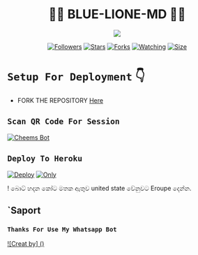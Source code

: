 <h1 align="center"> 👨‍💻 BLUE-LIONE-MD 👨‍💻<br></h1>
<p align="center"> <a href="github.com/Nipuna-apps"><img align="center" src="https://i.ibb.co/x1SLFB2/Pics-Art-09-09-06-29-33.jpg"/></a>
 <p align="center">
<a href="https://github.com/Nipuna-apps/Blue-Lione-MD"><img title="Followers" src="https://img.shields.io/github/followers/Nipuna-apps?e=flat-square"></a>
<a href="https://github.com/Nipuna-apps/Blue-Lione-MD/stargazers/"><img title="Stars" src="https://img.shields.io/github/stars/Nipuna-apps/Blue-Lione-MD?color=blue&style=flat-square"></a>
<a href="https://github.com/Nipuna-apps/Blue-Lione-MD/network/members"><img title="Forks" src="https://img.shields.io/github/forks/Nipuna-apps/Blue-Lione-MD?color=red&style=flat-square"></a>
<a href="https://github.com/Nipuna-apps/Blue-Lione-MD/watchers"><img title="Watching" src="https://img.shields.io/github/watchers/Nipuna-apps/Blue-Lione-MD?label=Watchers&color=blue&style=flat-square"></a>
<a href="https://github.com/Nipuna-apps/Blue-Lione-MD"><img title="Size" src="https://img.shields.io/github/repo-size/Nipuna-apps/Blue-Lione-MD?style=flat-square&color=green"></a>
<p align='center'>
    </p>


# `Setup For Deployment` 👇

- FORK THE REPOSITORY [Here](https://github.com/Nipuna-apps/Blue-Lione-Bot/fork)

## `Scan QR Code For Session`
 
[![Cheems Bot](https://repl.it/badge/github/quiec/whatsasena)](https://replit.com/@nipunarangana/BlueLioneQR?v=1)
 
 ## `Deploy To Heroku`
 
[![Deploy](https://www.herokucdn.com/deploy/button.svg)](https://heroku.com/deploy)
[![Only](https://i.ibb.co/FJcrYJw/Screenshot-2022-10-08-192010.jpg)](https://heroku.com/deploy)
 
! බොට් හදන කෝට මතක ඇතුව united state වේනුවට Eroupe දෙන්න.
 ## `Saport

 ### `Thanks For Use My Whatsapp Bot`
[![Creat by] ()](https://github.com/Nipuna-apps)
